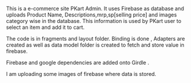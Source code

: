 This is a e-commerce site PKart Admin. It uses Firebase as database and uploads Product Name, Descriptions,mrp,sp[selling price] and images category wise in the database. 
This information is used by PKart user to select an item and add it to cart.

The code is in fragments and layout folder. Binding is done , Adapters are created as well as data model folder is created to fetch and store value in firebase.

Firebase and google dependencies are added onto Girdle .

I am uploading some images of firebase where data is stored.
